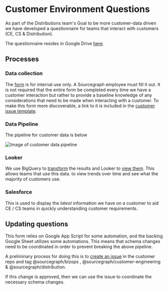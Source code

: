 # Customer Environment Questions

As part of the Distributions team's Goal to be more customer-data driven we have
developed a questionnaire for teams that interact with customers (CE, CS & Distribution).

The questionnaire resides in Google Drive [here](https://docs.google.com/forms/d/1GXDrbVTnKf9rbaY-0tYSy3BsufKXfQZJf7GbxLl1KKA/edit?usp=sharing).

## Processes

### Data collection

The [form](https://docs.google.com/forms/d/1GXDrbVTnKf9rbaY-0tYSy3BsufKXfQZJf7GbxLl1KKA/edit?usp=sharing)
is for internal use only. A Sourcegraph employee must fill it out. It is not
required that the entire form be completed every time we have a customer interaction
but rather to provide a baseline knowledge of any considerations that need to be
made when interacting with a customer. To make this form more discoverable, a
link to it is included in the [customer issue template](https://github.com/sourcegraph/customer/blob/master/.github/ISSUE_TEMPLATE/customer-issue.md).

### Data Pipeline

The pipeline for customer data is below

![Image of customer data pipeline](https://sourcegraphstatic.com/customer_env_pipeline.png)

### Looker

We use BigQuery to [transform](https://console.cloud.google.com/bigquery/scheduled-queries/locations/us/configs/615bc536-0000-2e57-bbd9-f40304364c86/runs?project=telligentsourcegraph) the results and Looker to [view them](https://sourcegraph.looker.com/dashboards-next/170). This allows teams that use this data.
to view trends over time and see what the majority of customers use.

### Salesforce

This is used to display the _latest_ information we have on a customer to aid
CE / CS teams in quickly understanding customer requirements.

## Updating questions

This form relies on Google App Script for some automation, and the backing Google
Sheet utilizes some automations. This means that schema changes need to be coordinated
in order to prevent breaking the above pipeline.

A preliminary process for doing this is to [create an issue](https://github.com/sourcegraph/customer/issues/new/choose)
in the customer repo and tag @sourcegraph/bizops , @sourcegraph/customer-engineering
& @sourcegraph/distribution.

If this change is approved, then we can use the issue to coordinate the necessary
schema changes.
